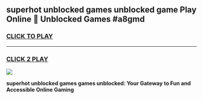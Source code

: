 
## superhot unblocked games unblocked game Play Online 👋 Unblocked Games #a8gmd
<h3>
<a href="https://premium.freeplayer.one?title=superhot_unblocked_games&ref=21F">CLICK TO PLAY</a></h3>
<hr>

<h3>
<a href="https://premium.freeplayer.one?title=superhot_unblocked_games&ref=21F">CLICK 2 PLAY</a>
  
</h3>

<a href="https://premium.freeplayer.one?title=superhot_unblocked_games&ref=21F/"><img src="https://clearcache.store/games.png"></a>


**superhot unblocked games games unblocked: Your Gateway to Fun and Accessible Online Gaming**
